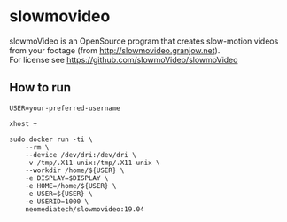 # slowmovideo
slowmoVideo is an OpenSource program that creates slow-motion videos from your footage (from http://slowmovideo.granjow.net).  
For license see https://github.com/slowmoVideo/slowmoVideo

## How to run
```
USER=your-preferred-username

xhost +

sudo docker run -ti \
    --rm \
    --device /dev/dri:/dev/dri \
    -v /tmp/.X11-unix:/tmp/.X11-unix \
    --workdir /home/${USER} \
    -e DISPLAY=$DISPLAY \
    -e HOME=/home/${USER} \
    -e USER=${USER} \
    -e USERID=1000 \
    neomediatech/slowmovideo:19.04
```
